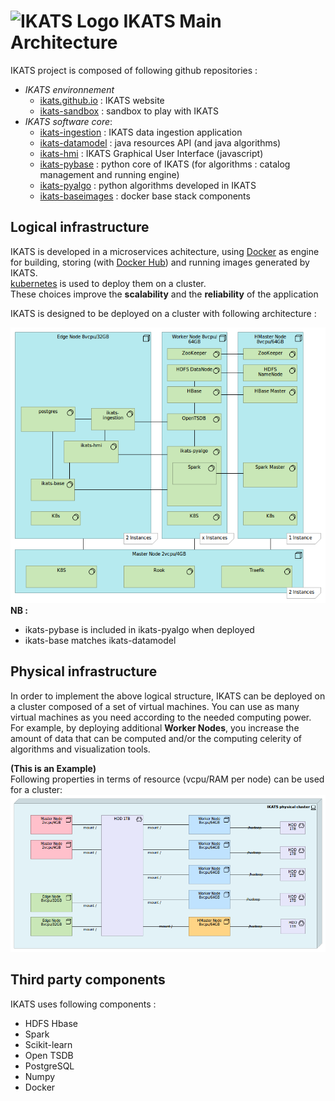 # ![IKATS Logo](https://ikats.github.io/img/Logo-ikats-icon.png) IKATS Main Architecture

IKATS project is composed of following github repositories :

- _IKATS environnement_
  - [ikats.github.io](https://github.com/IKATS/ikats.github.io) : IKATS website
  - [ikats-sandbox](https://github.com/IKATS/ikats-sandbox) : sandbox to play with IKATS
- _IKATS software core_:
  - [ikats-ingestion](https://github.com/IKATS/ikats-ingestion) : IKATS data ingestion application
  - [ikats-datamodel](https://github.com/IKATS/ikats-datamodel) : java resources API (and java algorithms)
  - [ikats-hmi](https://github.com/IKATS/ikats-hmi) : IKATS Graphical User Interface (javascript)
  - [ikats-pybase](https://github.com/IKATS/ikats-pybase) : python core of IKATS (for algorithms : catalog management and running engine)
  - [ikats-pyalgo](https://github.com/IKATS/ikats-pyalgo) : python algorithms developed in IKATS
  - [ikats-baseimages](https://github.com/IKATS/ikats-baseimages) : docker base stack components

## Logical infrastructure

IKATS is developed in a microservices achitecture, using [Docker](https://docs.docker.com/engine) as engine for building, storing (with [Docker Hub](https://hub.docker.com/)) and running images generated by IKATS.  
[kubernetes](https://kubernetes.io/) is used to deploy them on a cluster.  
These choices improve the **scalability** and the **reliability** of the application

IKATS is designed to be deployed on a cluster with following architecture :

![Doc Archi](img/LogicalView.png)  
**NB :**

- ikats-pybase is included in ikats-pyalgo when deployed
- ikats-base matches ikats-datamodel

## Physical infrastructure

In order to implement the above logical structure, IKATS can be deployed on a cluster composed of a set of virtual machines. You can use as many virtual machines as you need according to the needed computing power. For example, by deploying additional **Worker Nodes**, you increase the amount of data that can be computed and/or the computing celerity of algorithms and visualization tools.

**(This is an Example)**  
Following properties in terms of resource (vcpu/RAM per node) can be used for a cluster:
![Doc Archi](img/PhysicalView.png)

## Third party components

IKATS uses following components :

- HDFS Hbase
- Spark
- Scikit-learn
- Open TSDB
- PostgreSQL
- Numpy
- Docker
